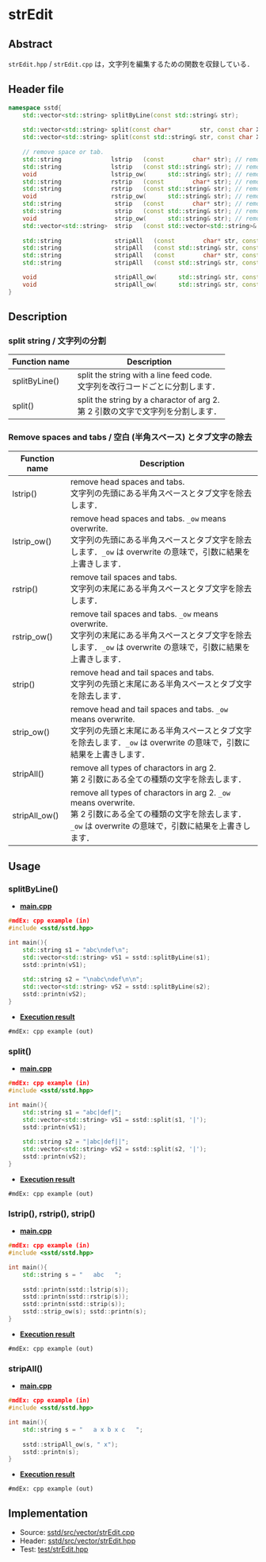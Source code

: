 # strEdit
## Abstract
`strEdit.hpp` / `strEdit.cpp` は，文字列を編集するための関数を収録している．

## Header file
```cpp
namespace sstd{
    std::vector<std::string> splitByLine(const std::string& str);
    
    std::vector<std::string> split(const char*        str, const char X);
    std::vector<std::string> split(const std::string& str, const char X);
    
    // remove space or tab.
    std::string              lstrip   (const        char* str); // removing head spaces
    std::string              lstrip   (const std::string& str); // removing head spaces
    void                     lstrip_ow(      std::string& str); // removing head spaces. ow: overwrite
    std::string              rstrip   (const        char* str); // removing tail spaces
    std::string              rstrip   (const std::string& str); // removing tail spaces
    void                     rstrip_ow(      std::string& str); // removing tail spaces. ow: overwrite
    std::string               strip   (const        char* str); // removing head and tail tab and spaces
    std::string               strip   (const std::string& str); // removing head and tail tab and spaces
    void                      strip_ow(      std::string& str); // removing head and tail tab and spaces. ow: overwrite
    std::vector<std::string>  strip   (const std::vector<std::string>& vec); // -> strip(str) // removing head and tail spaces
    
    std::string               stripAll   (const        char* str, const        char* stripList);
    std::string               stripAll   (const std::string& str, const        char* stripList);
    std::string               stripAll   (const        char* str, const std::string& stripList);
    std::string               stripAll   (const std::string& str, const std::string& stripList);

    void                      stripAll_ow(      std::string& str, const        char* stripList);
    void                      stripAll_ow(      std::string& str, const std::string& stripList);
}
```

## Description
### split string / 文字列の分割
| Function name | Description |
| --- | --- |
| splitByLine() | split the string with a line feed code.<br/>文字列を改行コードごとに分割します． |
| split() | split the string by a charactor of arg 2.<br/>第 2 引数の文字で文字列を分割します． |

### Remove spaces and tabs / 空白 (半角スペース) とタブ文字の除去

| Function name | Description |
| --- | --- |
| lstrip()    | remove head spaces and tabs.<br/>文字列の先頭にある半角スペースとタブ文字を除去します． |
| lstrip_ow() | remove head spaces and tabs. `_ow` means overwrite.<br/>文字列の先頭にある半角スペースとタブ文字を除去します．`_ow` は overwrite の意味で，引数に結果を上書きします． |
| rstrip()    | remove tail spaces and tabs.<br/>文字列の末尾にある半角スペースとタブ文字を除去します． |
| rstrip_ow() | remove tail spaces and tabs. `_ow` means overwrite.<br/>文字列の末尾にある半角スペースとタブ文字を除去します．`_ow` は overwrite の意味で，引数に結果を上書きします． |
| strip()     | remove head and tail spaces and tabs.<br/>文字列の先頭と末尾にある半角スペースとタブ文字を除去します． |
| strip_ow()  | remove head and tail spaces and tabs. `_ow` means overwrite.<br/>文字列の先頭と末尾にある半角スペースとタブ文字を除去します．`_ow` は overwrite の意味で，引数に結果を上書きします． |
| stripAll()    | remove all types of charactors in arg 2.<br/>第 2 引数にある全ての種類の文字を除去します． |
| stripAll_ow() | remove all types of charactors in arg 2. `_ow` means overwrite.<br/>第 2 引数にある全ての種類の文字を除去します．`_ow` は overwrite の意味で，引数に結果を上書きします． |

## Usage
### splitByLine()
- <u>**main.cpp**</u>
```cpp
#mdEx: cpp example (in)
#include <sstd/sstd.hpp>

int main(){
    std::string s1 = "abc\ndef\n";
    std::vector<std::string> vS1 = sstd::splitByLine(s1);
    sstd::printn(vS1);
    
    std::string s2 = "\nabc\ndef\n\n";
    std::vector<std::string> vS2 = sstd::splitByLine(s2);
    sstd::printn(vS2);
}
```
- <u>**Execution result**</u>
```
#mdEx: cpp example (out)
```

### split()
- <u>**main.cpp**</u>
```cpp
#mdEx: cpp example (in)
#include <sstd/sstd.hpp>

int main(){
    std::string s1 = "abc|def|";
    std::vector<std::string> vS1 = sstd::split(s1, '|');
    sstd::printn(vS1);
    
    std::string s2 = "|abc|def||";
    std::vector<std::string> vS2 = sstd::split(s2, '|');
    sstd::printn(vS2);
}
```
- <u>**Execution result**</u>
```
#mdEx: cpp example (out)
```

### lstrip(), rstrip(), strip()
- <u>**main.cpp**</u>
```cpp
#mdEx: cpp example (in)
#include <sstd/sstd.hpp>

int main(){
    std::string s = "   abc   ";
    
    sstd::printn(sstd::lstrip(s));
    sstd::printn(sstd::rstrip(s));
    sstd::printn(sstd::strip(s));
    sstd::strip_ow(s); sstd::printn(s);
}
```
- <u>**Execution result**</u>
```
#mdEx: cpp example (out)
```

### stripAll()
- <u>**main.cpp**</u>
```cpp
#mdEx: cpp example (in)
#include <sstd/sstd.hpp>

int main(){
    std::string s = "   a x b x c   ";
    
    sstd::stripAll_ow(s, " x");
    sstd::printn(s);
}
```
- <u>**Execution result**</u>
```
#mdEx: cpp example (out)
```

## Implementation
- Source: [sstd/src/vector/strEdit.cpp](https://github.com/admiswalker/SubStandardLibrary-SSTD-/blob/master/sstd/src/strEdit.cpp)
- Header: [sstd/src/vector/strEdit.hpp](https://github.com/admiswalker/SubStandardLibrary-SSTD-/blob/master/sstd/src/strEdit.hpp)
- Test: [test/strEdit.hpp](https://github.com/admiswalker/SubStandardLibrary-SSTD-/blob/master/test/strEdit.hpp)

